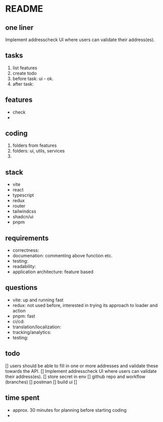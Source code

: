 # README

## one liner
Implement addresscheck UI where users can validate their address(es).


## tasks

1. list features
2. create todo
3. before task: ui - ok.
4. after task: 


## features
- check
- 

## coding
1. folders from features
2. folders: ui, utils, services
3. 


## stack
- vite
- react
- typescript
- redux
- router
- tailwindcss
- shadcn/ui
- pnpm


## requirements
- correctness: 
- documenation: commenting above function etc.
- testing: 
- readability:
- application architecture: feature based


## questions
- vite: up and running fast
- redux: not used before, interested in trying its approach to loader and action
- pnpm: fast
- ci/cd: 
- translation/localization: 
- tracking/analytics:
- testing: 


## todo
[] users should be able to fill in one or more addresses and validate these towards the API.
[] Implement addresscheck UI where users can validate their address(es).
[] store secret in env
[] github repo and workflow (branches)
[] postman
[] build ui
[] 


## time spent
- approx. 30 minutes for planning before starting coding
- 